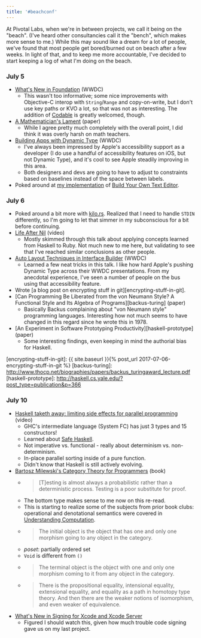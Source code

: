 ```yaml
---
title: '#beachconf'
---
```


At Pivotal Labs, when we're in between projects, we call it being on the
"beach". (I've heard other consultancies call it the "bench", which makes more
sense to me.) While this may sound like a dream for a lot of people, we've
found that most people get bored/burned out on beach after a few weeks. In
light of that, and to keep me more accountable, I've decided to start keeping a
log of what I'm doing on the beach.

### July 5

- [What's New in Foundation][212] (WWDC)
  - This wasn't too informative; some nice improvements with Objective-C
    interop with `String`/`Range` and copy-on-write, but I don't use key paths
    or KVO a lot, so that was not as interesting. The addition of
    [Codable][codable] is greatly welcomed, though.
- [A Mathematician's Lament][lament] (paper)
  - While I agree pretty much completely with the overall point, I did think it
    was overly harsh on math teachers.
- [Building Apps with Dynamic Type][245] (WWDC)
  - I've always been impressed by Apple's accessibility support as a developer
    (I do use a handful of accessibility features on iOS, but not Dynamic
    Type), and it's cool to see Apple steadily improving in this area.
  - Both designers and devs are going to have to adjust to constraints based on
    baselines instead of the space between labels.
- Poked around at [my implementation][kilo-rs] of [Build Your Own Text
  Editor][text-editor].

[212]: https://developer.apple.com/videos/play/wwdc17/212
[codable]: https://developer.apple.com/documentation/swift/codable
[lament]: https://www.maa.org/sites/default/files/pdf/devlin/LockhartsLament.pdf
[245]: https://developer.apple.com/videos/play/wwdc2017/245
[kilo-rs]: https://github.com/kejadlen/kilo-rs
[text-editor]: http://viewsourcecode.org/snaptoken/kilo/index.html

### July 6

- Poked around a bit more with [kilo.rs][kilo-rs]. Realized that I need to
  handle `STDIN` differently, so I'm going to let that simmer in my
  subconscious for a bit before continuing.
- [Life After Nil][life-after-nil] (video)
  - Mostly skimmed through this talk about applying concepts learned from
    Haskell to Ruby. Not much new to me here, but validating to see that I've
    reached similar conclusions as other people.
- [Auto Layout Techniques in Interface Builder][412] (WWDC)
  - Learned a few neat tricks in this talk. I like how hard Apple's pushing
    Dynamic Type across their WWDC presentations. From my anecdotal experience,
    I've seen a number of people on the bus using that accessibility feature.
- Wrote [a blog post on encrypting stuff in git][encrypting-stuff-in-git].
- [Can Programming Be Liberated from the von Neumann Style? A Functional Style
  and Its Algebra of Programs][backus-turing] (paper)
  - Basically Backus complaining about "von Neumann style" programming
    languages.  Interesting how not much seems to have changed in this regard
    since he wrote this in 1978.
- [An Experiment in Software Prototyping Productivity][haskell-prototype]
  (paper)
  - Some interesting findings, even keeping in mind the authorial bias for
    Haskell.

[life-after-nil]: https://vimeo.com/200077718
[412]: https://developer.apple.com/videos/play/wwdc2017/412/
[encrypting-stuff-in-git]: {{ site.baseurl }}{% post_url 2017-07-06-encrypting-stuff-in-git %}
[backus-turing]: http://www.thocp.net/biographies/papers/backus_turingaward_lecture.pdf
[haskell-prototype]: http://haskell.cs.yale.edu/?post_type=publication&p=366

### July 10

- [Haskell taketh away: limiting side effects for parallel
  programming][haskell-taketh-away] (video)
  - GHC's intermediate language (System FC) has just 3 types and 15
    constructors!
  - Learned about [Safe Haskell][safe-haskell].
  - Not imperative vs. functional - really about determinism vs.
    non-determinism.
  - In-place parallel sorting inside of a pure function.
  - Didn't know that Haskell is still actively evolving.
- [Bartosz Milewski's Category Theory for
  Programmers][category-theory-for-programmers] (book)
  - > [T]esting is almost always a probabilistic rather than a deterministic
    process. Testing is a poor substitute for proof.
  - The bottom type makes sense to me now on this re-read.
  - This is starting to realize some of the subjects from prior book clubs:
    operational and denotational semantics were covered in [Understanding
    Computation][understanding-computation].
  - > The initial object is the object that has one and only one morphism going
    to any object in the category.
  - *poset*: partially ordered set
  - `Void` is different from `()`
  - > The terminal object is the object with one and only one morphism coming
    to it from any object in the category.
  - > There is the propositional equality, intensional equality, extensional
    equality, and equality as a path in homotopy type theory. And then there
    are the weaker notions of isomorphism, and even weaker of equivalence.
- [What's New in Signing for Xcode and Xcode Server][xcode-signing]
  - Figured I should watch this, given how much trouble code signing gave us on
    my last project.

[haskell-taketh-away]: https://www.youtube.com/watch?v=lC5UWG5N8oY
[safe-haskell]: https://wiki.haskell.org/Safe_Haskell
[category-theory-for-programmers]: https://bartoszmilewski.com/2014/10/28/category-theory-for-programmers-the-preface/
[understanding-computation]: https://www.amazon.com/Understanding-Computation-Machines-Impossible-Programs/dp/1449329276/
[xcode-signing]: https://developer.apple.com/videos/play/wwdc2017/403/
